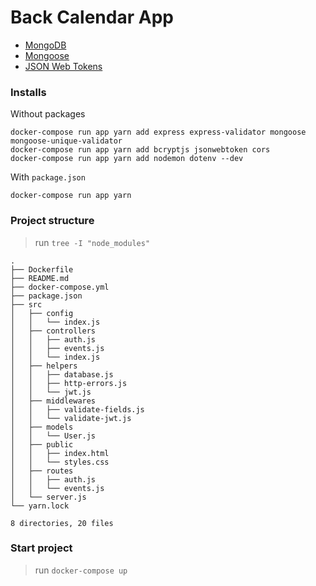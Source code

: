# Back Calendar App

- [MongoDB][mongodb]
- [Mongoose][mongoosejs]
- [JSON Web Tokens][jwt_io]

[mongodb]: https://account.mongodb.com/account/login
[mongoosejs]: https://mongoosejs.com/
[jwt_io]: https://jwt.io/

### Installs

Without packages
```shell
docker-compose run app yarn add express express-validator mongoose mongoose-unique-validator
docker-compose run app yarn add bcryptjs jsonwebtoken cors
docker-compose run app yarn add nodemon dotenv --dev
```

With `package.json`
```shell
docker-compose run app yarn
```

### Project structure

> run `tree -I "node_modules"`
```shell
.
├── Dockerfile
├── README.md
├── docker-compose.yml
├── package.json
├── src
│   ├── config
│   │   └── index.js
│   ├── controllers
│   │   ├── auth.js
│   │   ├── events.js
│   │   └── index.js
│   ├── helpers
│   │   ├── database.js
│   │   ├── http-errors.js
│   │   └── jwt.js
│   ├── middlewares
│   │   ├── validate-fields.js
│   │   └── validate-jwt.js
│   ├── models
│   │   └── User.js
│   ├── public
│   │   ├── index.html
│   │   └── styles.css
│   ├── routes
│   │   ├── auth.js
│   │   └── events.js
│   └── server.js
└── yarn.lock

8 directories, 20 files
```

### Start project

> run `docker-compose up`

